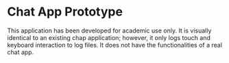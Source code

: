 # Chat App Prototype
This application has been developed for academic use only. It is visually identical to an existing chap application; however, it only logs touch and keyboard interaction to log files. It does not have the functionalities of a real chat app.
